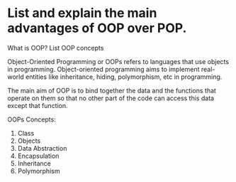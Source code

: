 # List and explain the main advantages of OOP over POP.






What is OOP? List OOP concepts

Object-Oriented Programming or OOPs refers to languages that use objects in programming.
Object-oriented programming aims to implement real-world entities like inheritance,
hiding, polymorphism, etc in programming.

The main aim of OOP is to bind together the data and 
the functions that operate on them so that no other part of the code can access this data except that function.

OOPs Concepts:

1. Class
2. Objects
3. Data Abstraction 
4. Encapsulation
5. Inheritance
6. Polymorphism
